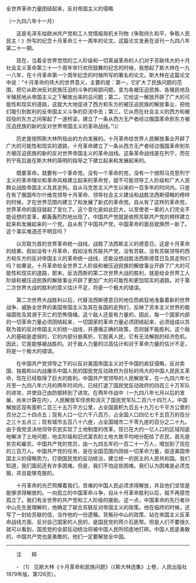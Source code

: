 全世界革命力量团结起来，反对帝国主义的侵略

（一九四八年十一月）



　　这是毛泽东给欧洲共产党和工人党情报局机关刊物《争取持久和平，争取人民民主！》所写的纪念十月革命三十一周年的论文。这篇论文发表在该刊一九四八年第二十一期。 



　　现在，当着全世界觉悟的工人阶级和一切真诚革命的人们对于苏联伟大的十月社会主义革命第三十一个周年举行欢欣鼓舞的纪念的时候，我想起了斯大林在一九一八年，在十月革命第一个周年纪念的时候所写的著名的论文。斯大林在这篇论文中说：“十月革命的伟大的世界意义，主要的是：第一，它扩大了民族问题的范围，把它从欧洲反对民族压迫的斗争的局部问题，变为各被压迫民族、各殖民地及半殖民地从帝国主义之下解放出来的总问题；第二，它给这一解放开辟了广大的可能性和现实的道路，这就大大地促进了西方和东方的被压迫民族的解放事业，把他们吸引到胜利的反帝国主义斗争的巨流中去；第三，它从而在社会主义的西方和被奴役的东方之间架起了一道桥梁，建立了一条从西方无产者经过俄国革命到东方被压迫民族的新的反对世界帝国主义的革命战线。”⑴ 

　　历史是按照斯大林所指出的方向发展的。十月革命给世界人民解放事业开辟了广大的可能性和现实的道路，十月革命建立了一条从西方无产者经过俄国革命到东方被压迫民族的新的反对世界帝国主义的革命战线。这条革命战线是在列宁，而在列宁死后是在斯大林的英明的指导之下建立起来和发展起来的。 

　　既要革命，就要有一个革命党。没有一个革命的党，没有一个按照马克思列宁主义的革命理论和革命风格建立起来的革命党，就不可能领导工人阶级和广大人民群众战胜帝国主义及其走狗。自从马克思主义产生以来的一百多年的时间内，只是在有了俄国布尔什维克领导十月革命、领导社会主义建设和战胜法西斯侵略的榜样的时候，才在世界范围内建立了和发展了新式的革命党。自从有了这样的革命党，世界革命的面目就起了变化了。这个变化是如此巨大，以至使老一辈的人们完全不能设想的变革，都轰轰烈烈地出现了。中国共产党就是依照苏联共产党的榜样建立起来和发展起来的一个党。自从有了中国共产党，中国革命的面目就焕然一新了。这个事实难道还不明显吗？ 

　　以苏联为首的世界革命统一战线，战胜了法西斯主义的德意日。这是十月革命的结果。假如没有十月革命，假如没有苏联共产党，没有苏联，没有苏联领导的西方和东方的反对帝国主义的革命统一战线，还能设想战胜法西斯德意日及其走狗们吗？如果说，十月革命给全世界工人阶级和被压迫民族的解放事业开辟了广大的可能性和现实的道路，那末，反法西斯的第二次世界大战的胜利，就是给全世界工人阶级和被压迫民族的解放事业开辟了更加广大的可能性和更加现实的道路。对于第二次世界大战的胜利的意义估计不足，将是一个极大的错误。 

　　第二次世界大战胜利以后，代替法西斯德意日的地位而疯狂地准备着新的世界战争、威胁全世界的美国帝国主义及其在各国的走狗们，反映了资本主义世界的极端腐败及其濒于灭亡的恐怖情绪。这个敌人还是有力量的，因此，每一个国家内部的一切革命力量必须团结起来，一切国家的革命力量必须团结起来，必须组成以苏联为首的反对帝国主义的统一战线，并遵循正确的政策，否则就不能胜利。这个敌人的基础是虚弱的，它的内部分崩离析，它脱离人民，它有无法解脱的经济危机，因此，它是能够被战胜的。对于敌人力量的过高估计和对于革命力量的估计不足，将是一个极大的错误。 

　　在中国共产党领导之下的以反对美国帝国主义对于中国的疯狂侵略，反对卖国、独裁和以内战屠杀中国人民的国民党反动政府为目标的伟大的中国人民民主革命，现在已经取得了巨大的胜利。中国共产党领导的人民解放军，在一九四六年七月至一九四八年六月的两年时间内，已经打退了国民党反动政府的四百三十万军队的进攻，并使自己由防御转到了进攻。在两年作战中（一九四八年七月以后的发展，尚未计算在内），人民解放军俘虏和消灭了国民党军队二百六十四万人。中国解放区现有面积二百三十五万平方公里，占全国面积九百五十九万七千平方公里的百分之二十四点五；现有人口一亿六千八百万，占全国人口四亿七千五百万的百分之三十五点三；现有城市五百八十六座，占全国城市二千零九座的百分之二十九。由于我党坚决地领导农民实现了土地制度的改革，现已在大约一亿人口的区域彻底地解决了土地问题，地主阶级和旧式富农的土地大致平均地分配给了农民，首先是贫农和雇农。中国共产党的党员，由一九四五年的一百二十一万人，增加到了现在的三百万人。中国共产党的任务，是在全国范围内团结一切革命力量，驱逐美国帝国主义的侵略势力，打倒国民党的反动统治，建立统一的民主的人民共和国。我们知道，我们面前还有许多困难。但是，我们不怕这些困难。我们认为困难是必须克服，并且能够克服的。 

　　十月革命的光芒照耀着我们。苦难的中国人民必须求得解放，并且他们坚信是能够求得解放的。一向孤立的中国革命斗争，自从十月革命胜利以后，就不再感觉孤立了。我们有全世界的共产党和工人阶级的援助。这一点，中国革命的先行者孙中山先生是理解的，他确定了联合苏联反对帝国主义的政策。他在临终的时候，还写了一封给苏联的信，当作他的一份遗嘱。背叛孙中山的政策、站在帝国主义反革命战线方面、反对自己国家的人民的，是国民党的蒋介石匪帮。但是人们不要很久就可以看到，国民党的全部反动统治将被中国人民所彻底地打碎。中国人民是勇敢的，中国共产党也是勇敢的，他们一定要解放全中国。 





------------------

　　注　　释 

　　- 〔1〕 见斯大林《十月革命和民族问题》（《斯大林选集》上卷，人民出版社1979年版，第126页）。 

